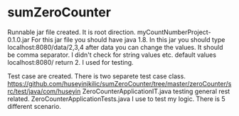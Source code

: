 # sumZeroCounter

Runnable jar file created. It is root direction. myCountNumberProject-0.1.0.jar
For this jar file you should have java 1.8.
In this jar you should
type localhost:8080/data/2,3,4 
after data you can change the values. It should be comma separator.
I didn't check for string values etc.
default values localhost:8080/ return 2. I used for testing.

Test case are created. There is two separete test case class. https://github.com/huseyinjkilic/sumZeroCounter/tree/master/zeroCounter/src/test/java/com/huseyin
ZeroCounterApplicationIT.java testing general rest related.
ZeroCounterApplicationTests.java I use to test my logic. There is 5 different scenario.
